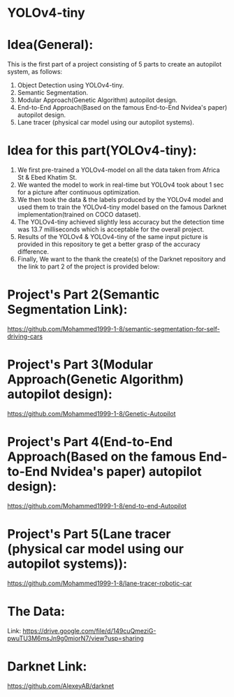 # YOLOv4-tiny
# Idea(General):
This is the first part of a project consisting of 5 parts to create an autopilot system, as follows:
1. Object Detection using YOLOv4-tiny.
2. Semantic Segmentation.
3. Modular Approach(Genetic Algorithm) autopilot design.
4. End-to-End Approach(Based on the famous End-to-End Nvidea's paper) autopilot design.
5. Lane tracer (physical car model using our autopilot systems).
# Idea for this part(YOLOv4-tiny):
1. We first pre-trained a YOLOv4-model on all the data taken from Africa St & Ebed Khatim St.
2. We wanted the model to work in real-time but YOLOv4 took about 1 sec for a picture after continuous optimization.
3. We then took the data & the labels produced by the YOLOv4 model and used them to train the YOLOv4-tiny model based on the famous Darknet implementation(trained on COCO dataset).
4. The YOLOv4-tiny achieved slightly less accuracy but the detection time was 13.7 milliseconds which is acceptable for the overall project.
5. Results of the YOLOv4 & YOLOv4-tiny of the same input picture is provided in this repository te get a better grasp of the accuracy difference.
6. Finally, We want to the thank the create(s) of the Darknet repository and the link to part 2 of the project is provided below:
# Project's Part 2(Semantic Segmentation Link):
https://github.com/Mohammed1999-1-8/semantic-segmentation-for-self-driving-cars
# Project's Part 3(Modular Approach(Genetic Algorithm) autopilot design):
https://github.com/Mohammed1999-1-8/Genetic-Autopilot
# Project's Part 4(End-to-End Approach(Based on the famous End-to-End Nvidea's paper) autopilot design):
https://github.com/Mohammed1999-1-8/end-to-end-Autopilot
# Project's Part 5(Lane tracer (physical car model using our autopilot systems)):
https://github.com/Mohammed1999-1-8/lane-tracer-robotic-car
# The Data:
Link: https://drive.google.com/file/d/149cuQmeziG-pwuTU3M6msJn9g0miorN7/view?usp=sharing
# Darknet Link:
https://github.com/AlexeyAB/darknet
